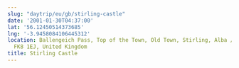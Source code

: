 ```yaml
---
slug: "daytrip/eu/gb/stirling-castle"
date: '2001-01-30T04:37:00'
lat: '56.12450514373685'
lng: '-3.9458084106445312'
location: Ballengeich Pass, Top of the Town, Old Town, Stirling, Alba / Scotland,
  FK8 1EJ, United Kingdom
title: Stirling Castle
---
```



